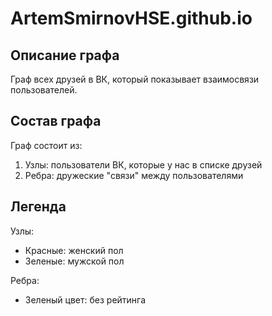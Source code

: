 # ArtemSmirnovHSE.github.io

## Описание графа
Граф всех друзей в ВК, который показывает взаимосвязи пользователей.

## Состав графа
Граф состоит из:
1.  Узлы: пользователи ВК, которые у нас в списке друзей
2.  Ребра: дружеские "связи" между пользователями

## Легенда
Узлы: 
* Красные: женский пол
* Зеленые: мужской пол

Ребра: 
* Зеленый цвет: без рейтинга


